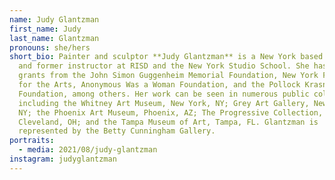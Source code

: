 ```yaml
---
name: Judy Glantzman
first_name: Judy
last_name: Glantzman
pronouns: she/hers
short_bio: Painter and sculptor **Judy Glantzman** is a New York based artist
  and former instructor at RISD and the New York Studio School. She has received
  grants from the John Simon Guggenheim Memorial Foundation, New York Foundation
  for the Arts, Anonymous Was a Woman Foundation, and the Pollock Krasner
  Foundation, among others. Her work can be seen in numerous public collections,
  including the Whitney Art Museum, New York, NY; Grey Art Gallery, New York,
  NY; the Phoenix Art Museum, Phoenix, AZ; The Progressive Collection,
  Cleveland, OH; and the Tampa Museum of Art, Tampa, FL. Glantzman is
  represented by the Betty Cunningham Gallery.
portraits:
  - media: 2021/08/judy-glantzman
instagram: judyglantzman
---
```

